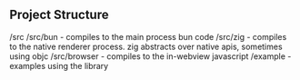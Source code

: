 ## Project Structure

/src
/src/bun - compiles to the main process bun code
/src/zig - compiles to the native renderer process. zig abstracts over native apis, sometimes using objc
/src/browser - compiles to the in-webview javascript
/example - examples using the library
